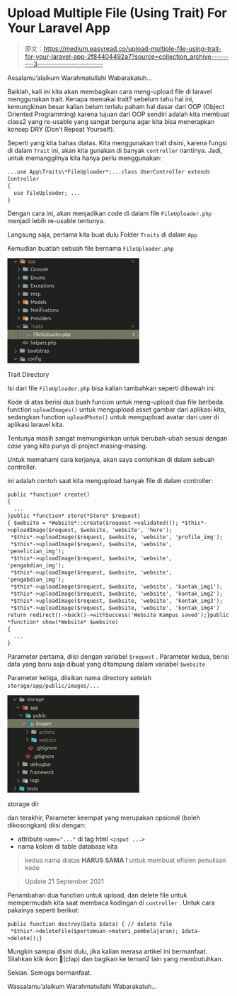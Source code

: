# Upload Multiple File (Using Trait) For Your Laravel App

> 原文：<https://medium.easyread.co/upload-multiple-file-using-trait-for-your-laravel-app-2f84404492a7?source=collection_archive---------3----------------------->

Assalamu’alaikum Warahmatullahi Wabarakatuh…

Baiklah, kali ini kita akan membagikan cara meng-upload file di laravel menggunakan trait. Kenapa memakai trait? sebelum tahu hal ini, kemungkinan besar kalian belum terlalu paham hal dasar dari OOP (Object Oriented Programming) karena tujuan dari OOP sendiri adalah kita membuat class2 yang re-usable yang sangat berguna agar kita bisa menerapkan konsep DRY (Don’t Repeat Yourself).

Seperti yang kita bahas diatas. Kita menggunakan trait disini, karena fungsi di dalam `Trait` ini, akan kita gunakan di banyak `controller` nantinya. Jadi, untuk memanggilnya kita hanya perlu menggunakan:

```
...use App\Traits\*FileUploader*;...class UserController extends Controller
{
  use FileUploader; ...
}
```

Dengan cara ini, akan menjadikan code di dalam file `FileUploader.php` menjadi lebih re-usable tentunya.

Langsung saja, pertama kita buat dulu Folder `Traits` di dalam `App`

Kemudian buatlah sebuah file bernama `FileUploader.php`

![](img/e7fad7aa8dfe40066bd9080665b6b063.png)

Trait Directory

Isi dari file `FileUploader.php` bisa kalian tambahkan seperti dibawah ini:

Kode di atas berisi dua buah funcion untuk meng-upload dua file berbeda. function `uploadImages()` untuk mengupload asset gambar dari aplikasi kita, sedangkan function `uploadPhoto()` untuk mengupload avatar dari user di aplikasi laravel kita.

Tentunya masih sangat memungkinkan untuk berubah-ubah sesuai dengan *case* yang kita punya di project masing-masing.

Untuk memahami cara kerjanya, akan saya contohkan di dalam sebuah controller.

ini adalah contoh saat kita mengupload banyak file di dalam controller:

```
public *function* create()
{
  ...
}public *function* store(*Store* $request)
{ $website = *Website*::create($request->validated()); *$this*->uploadImage($request, $website, 'website', 'hero');
 *$this*->uploadImage($request, $website, 'website', 'profile_img');
 *$this*->uploadImage($request, $website, 'website', 'penelitian_img');
 *$this*->uploadImage($request, $website, 'website', 'pengabdian_img');
 *$this*->uploadImage($request, $website, 'website', 'pengabdian_img');
 *$this*->uploadImage($request, $website, 'website', 'kontak_img1');
 *$this*->uploadImage($request, $website, 'website', 'kontak_img2');
 *$this*->uploadImage($request, $website, 'website', 'kontak_img3');
 *$this*->uploadImage($request, $website, 'website', 'kontak_img4') return redirect()->back()->withSuccess('Website Kampus saved');}public  *function* show(*Website* $website)
{
  ...
}
```

Parameter pertama, diisi dengan variabel `$request` .
Parameter kedua, berisi data yang baru saja dibuat yang ditampung dalam variabel `$website`

Parameter ketiga, diisikan nama directory setelah `storage/app/public/images/...`

![](img/8fab9fa71e45bcc940d84cb2be70276d.png)

storage dir

dan terakhir, Parameter keempat yang merupakan opsional (boleh dikosongkan) diisi dengan:

*   attribute `name="..."` di tag html `<input ...>`
*   nama kolom di table database kita

> kedua nama diatas **HARUS SAMA !** untuk membuat efisien penulisan kode

> Update 21 September 2021

Penambahan dua function untuk upload, dan delete file untuk mempermudah kita saat membaca kodingan di `controller` . Untuk cara pakainya seperti berikut:

```
public function destroy(Data $data) { // delete file
 *$this*->deleteFile($pertemuan->materi_pembelajaran); $data->delete();}
```

Mungkin sampai disini dulu, jika kalian merasa artikel ini bermanfaat. Silahkan klik ikon 👏(clap) dan bagikan ke teman2 lain yang membutuhkan.

Sekian. Semoga bermanfaat.

Wassalamu’alaikum Warahmatullahi Wabarakatuh…